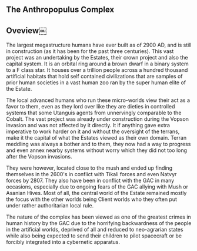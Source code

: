 ## The Anthropopulus Complex

## Oveview￼

The largest megastructure humans have ever built as of 2900 AD, and is still in construction (as it has been for the past three centuries).  This vast project was an undertaking by the Estates, their crown project and also the capital system.  It is an orbital ring around a brown dwarf in a binary system to a F class star.  It houses over a trillion people across a hundred thousand artificial habitats that hold self contained civilizations that are samples of prior human societies in a vast human zoo ran by the super human elite of the Estate.  

The local advanced humans who run these micro-worlds view their act as a favor to them, even as they lord over like they are dieties in controlled systems that some Utanguis agents from unnervingly comparable to the Cobalt.  The vast project was already under construction during the Vopson invasion and was not affected by it directly.  It if anything gave extra imperative to work harder on it and without the oversight of the terrans, make it the capital of what the Estates viewed as their own domain.  Terran meddling was always a bother and to them, they now had a way to progress and even annex nearby systems without worry which they did not too long after the Vopson invasions.  

They were however, located close to the mush and ended up finding themselves in the 2600's in conflict with Tikali forces and even Natvyr forces by 2807.  They also have been in conflict with the GAC in many occasions, especially due to ongoing fears of the GAC allying with Mush or Asanian Hives.  Most of all, the central world of the Estate remained mostly the focus with the other worlds being Client worlds who they often put under rather authoritarian local rule.  

The nature of the complex has been viewed as one of the greatest crimes in human history by the GAC due to the horrifying backwardness of the people in the artificial worlds, deprived of all and reduced to neo-agrarian states while also being expected to send their children to pilot spacecraft or be forcibly integrated into a cybernetic apparatus.  

